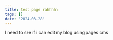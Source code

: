 ```yaml
---
title: test page rahhhhh
tags: []
date: '2024-03-28'
---
```

I need to see if i can edit my blog using pages cms

